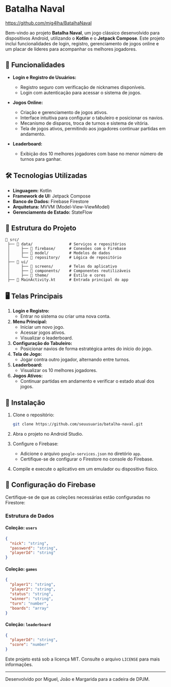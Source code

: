 # Batalha Naval

https://github.com/mig4lha/BatalhaNaval

Bem-vindo ao projeto **Batalha Naval**, um jogo clássico desenvolvido para dispositivos Android, utilizando o **Kotlin** e o **Jetpack Compose**. Este projeto inclui funcionalidades de login, registro, gerenciamento de jogos online e um placar de líderes para acompanhar os melhores jogadores.

## 🚀 Funcionalidades

- **Login e Registro de Usuários:**
  - Registro seguro com verificação de nicknames disponíveis.
  - Login com autenticação para acessar o sistema de jogos.

- **Jogos Online:**
  - Criação e gerenciamento de jogos ativos.
  - Interface intuitiva para configurar o tabuleiro e posicionar os navios.
  - Mecanismo de disparos, troca de turnos e sistema de vitória.
  - Tela de jogos ativos, permitindo aos jogadores continuar partidas em andamento.

- **Leaderboard:**
  - Exibição dos 10 melhores jogadores com base no menor número de turnos para ganhar.

## 🛠️ Tecnologias Utilizadas

- **Linguagem:** Kotlin
- **Framework de UI:** Jetpack Compose
- **Banco de Dados:** Firebase Firestore
- **Arquitetura:** MVVM (Model-View-ViewModel)
- **Gerenciamento de Estado:** StateFlow

## 📂 Estrutura do Projeto

```
📁 src/
 ├── 📁 data/                # Serviços e repositórios
 │     ├── 📁 firebase/      # Conexões com o Firebase
 │     ├── 📁 model/         # Modelos de dados
 │     └── 📁 repository/    # Lógica de repositório
 ├── 📁 ui/
 │     ├── 📁 screens/       # Telas do aplicativo
 │     ├── 📁 components/    # Componentes reutilizáveis
 │     ├── 📁 theme/         # Estilo e cores
 ├── 📁 MainActivity.kt      # Entrada principal do app
```

## 🖥️ Telas Principais

1. **Login e Registro:**
   - Entrar no sistema ou criar uma nova conta.
2. **Menu Principal:**
   - Iniciar um novo jogo.
   - Acessar jogos ativos.
   - Visualizar o leaderboard.
3. **Configuração do Tabuleiro:**
   - Posicionar navios de forma estratégica antes do início do jogo.
4. **Tela de Jogo:**
   - Jogar contra outro jogador, alternando entre turnos.
5. **Leaderboard:**
   - Visualizar os 10 melhores jogadores.
6. **Jogos Ativos:**
   - Continuar partidas em andamento e verificar o estado atual dos jogos.

## 🔧 Instalação

1. Clone o repositório:
   ```bash
   git clone https://github.com/seuusuario/batalha-naval.git
   ```

2. Abra o projeto no Android Studio.

3. Configure o Firebase:
   - Adicione o arquivo `google-services.json` no diretório `app`.
   - Certifique-se de configurar o Firestore no console do Firebase.

4. Compile e execute o aplicativo em um emulador ou dispositivo físico.

## 🧩 Configuração do Firebase

Certifique-se de que as coleções necessárias estão configuradas no Firestore:

### Estrutura de Dados

#### Coleção: `users`
```json
{
  "nick": "string",
  "password": "string",
  "playerId": "string"
}
```

#### Coleção: `games`
```json
{
  "player1": "string",
  "player2": "string",
  "status": "string",
  "winner": "string",
  "turn": "number",
  "boards": "array"
}
```

#### Coleção: `leaderboard`
```json
{
  "playerId": "string",
  "score": "number"
}
```

Este projeto está sob a licença MIT. Consulte o arquivo `LICENSE` para mais informações.

---

Desenvolvido por Miguel, João e Margarida para a cadeira de DPJM.
